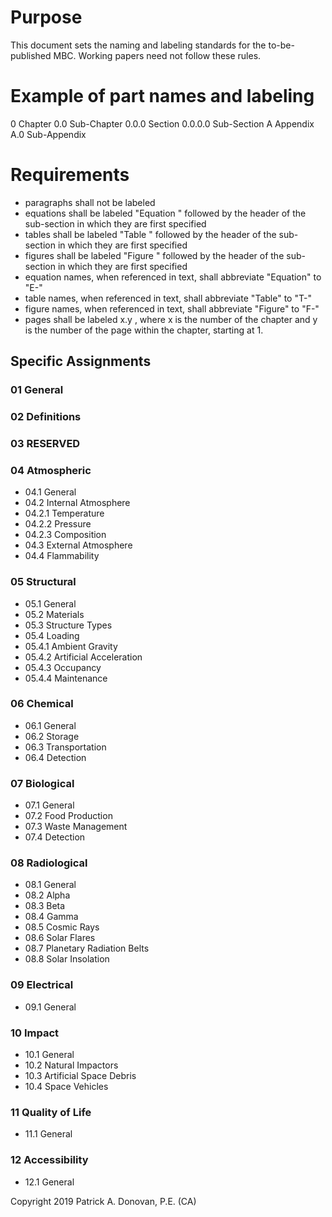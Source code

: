 # Purpose
This document sets the naming and labeling standards for the to-be-published MBC. Working papers need not follow these rules.

# Example of part names and labeling
0 Chapter
0.0 Sub-Chapter
0.0.0 Section
0.0.0.0 Sub-Section
A Appendix
A.0 Sub-Appendix

# Requirements
- paragraphs shall not be labeled
- equations shall be labeled "Equation " followed by the header of the sub-section in which they are first specified
- tables shall be labeled "Table " followed by the header of the sub-section in which they are first specified
- figures shall be labeled "Figure " followed by the header of the sub-section in which they are first specified
- equation names, when referenced in text, shall abbreviate "Equation" to "E-"
- table names, when referenced in text, shall abbreviate "Table" to "T-"
- figure names, when referenced in text, shall abbreviate "Figure" to "F-"
- pages shall be labeled x.y , where x is the number of the chapter and y is the number of the page within the chapter, starting at 1.

## Specific Assignments

### 01 General

### 02 Definitions

### 03 RESERVED

### 04 Atmospheric
- 04.1 General
- 04.2 Internal Atmosphere
- 04.2.1 Temperature
- 04.2.2 Pressure
- 04.2.3 Composition
- 04.3 External Atmosphere
- 04.4 Flammability

### 05 Structural
- 05.1 General
- 05.2 Materials
- 05.3 Structure Types
- 05.4 Loading
- 05.4.1 Ambient Gravity
- 05.4.2 Artificial Acceleration
- 05.4.3 Occupancy
- 05.4.4 Maintenance

### 06 Chemical
- 06.1 General
- 06.2 Storage
- 06.3 Transportation
- 06.4 Detection

### 07 Biological
- 07.1 General
- 07.2 Food Production
- 07.3 Waste Management
- 07.4 Detection

### 08 Radiological
- 08.1 General
- 08.2 Alpha
- 08.3 Beta
- 08.4 Gamma
- 08.5 Cosmic Rays
- 08.6 Solar Flares
- 08.7 Planetary Radiation Belts
- 08.8 Solar Insolation

### 09 Electrical
- 09.1 General

### 10 Impact
- 10.1 General
- 10.2 Natural Impactors
- 10.3 Artificial Space Debris
- 10.4 Space Vehicles

### 11 Quality of Life
- 11.1 General

### 12 Accessibility
- 12.1 General

Copyright 2019 Patrick A. Donovan, P.E. (CA)